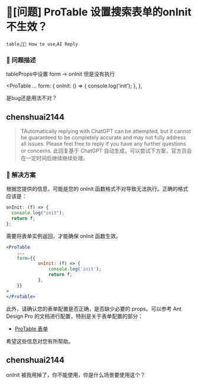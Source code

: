 # 🧐[问题] ProTable 设置搜索表单的onInit不生效？

`table`,`🤷🏼 How to use`,`AI Reply`

### 🧐 问题描述

tableProps中设置 form -> onInit 但是没有执行

<ProTable
...
form: {
onInit: () => {
console.log('init');
},
},

> </ProTable>

是bug还是用法不对？

## chenshuai2144

> TAutomatically replying with ChatGPT can be attempted, but it cannot be guaranteed to be completely accurate and may not fully address all issues. Please feel free to reply if you have any further questions or concerns.
> 此回复基于 ChatGPT 自动生成，可以尝试下方案，官方员会在一定时间后继续继续处理。

### 🌈 解决方案

根据您提供的信息，可能是您的 onInit 函数格式不对导致无法执行。正确的格式应该是：

```jsx
onInit: (f) => {
  console.log("init");
  return f;
};
```

需要将表单实例返回，才能确保 onInit 函数生效。

```jsx
<ProTable
    ...
    form={{
            onInit: (f) => {
                console.log('init');
                return f;
            },
    }}
>
</ProTable>
```

此外，请确认您的表单配置是否正确，是否缺少必要的 props。可以参考 Ant Design Pro 的文档进行配置，特别是关于表单配置的部分：

- [ProTable 表单](https://pro.ant.design/components/table-cn/#%E9%AB%98%E7%BA%A7%E7%89%B9%E6%80%A7-ProTable.form)

希望这些信息对您有所帮助。

## chenshuai2144

onInit 被我用掉了，你不能使用，你是什么场景要使用这个？
